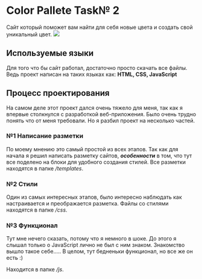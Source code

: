 # Color Pallete Task№ 2
Сайт который поможет вам найти для себя новые цвета и создать свой уникальный цвет.
![]((https://github.com/Liho2402/nfac/blob/main/images/2024-04-11%2021.29.12.jpg))
## Используемые языки
Для того что бы сайт работал, достаточно просто скачать все файлы. Ведь проект написан на таких языках как:
**HTML, CSS, JavaScript**

## Процесс проектирования
На самом деле этот проект дался очень тяжело для меня, так как я впервые столкнулся с разработкой веб-приложения. Было очень трудно понять что от меня требовали. 
Но я разбил проект на несколько частей. 

### №1 Написание разметки
По моему мнению это самый простой из всех этапов. Так как для начала я решил написать разметку сайтов, ***особенности*** в том, что тут все поделено на блоки для удобного создания стилей. Все разметки находятся в папке  _/templates_.

### №2 Стили
Один из самых интересных этапов, было интересно наблюдать как настраивается и преображается разметка. Файлы со стилями находятся в папке _/css_.

### №3 Функционал
Тут мне нечего сказать, потому что я немного в шоке. До этого я слышал только о JavaScript лично не был с ним знаком. Знакомство вышло такое себе.....
В целом, тут бедненьки функционал, но все же он есть :)

Находится в папке _/js_.
